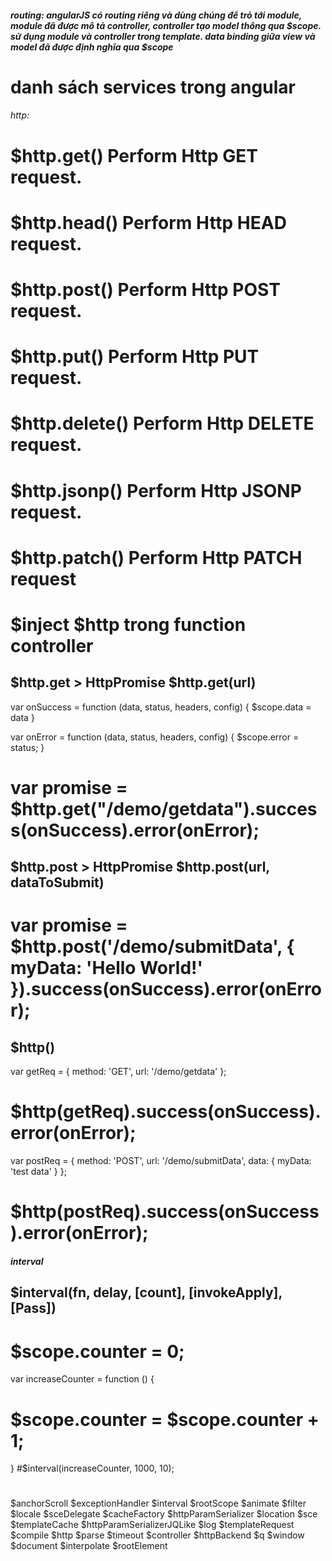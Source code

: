 ##### routing: angularJS có routing riêng và dùng chúng để trỏ tới module, module đã được mô tả controller, controller tạo model thông qua $scope. sử dụng module và controller trong template. data binding giữa view và model đã được định nghĩa qua $scope

# danh sách services trong angular

###### http:

# $http.get() Perform Http GET request.

# $http.head() Perform Http HEAD request.

# $http.post() Perform Http POST request.

# $http.put() Perform Http PUT request.

# $http.delete() Perform Http DELETE request.

# $http.jsonp() Perform Http JSONP request.

# $http.patch() Perform Http PATCH request

# $inject $http trong function controller

## $http.get > HttpPromise $http.get(url)

var onSuccess = function (data, status, headers, config) {
$scope.data = data
}

var onError = function (data, status, headers, config) {
$scope.error = status;
}

# var promise = $http.get("/demo/getdata").success(onSuccess).error(onError);

## $http.post > HttpPromise $http.post(url, dataToSubmit)

# var promise = $http.post('/demo/submitData', { myData: 'Hello World!' }).success(onSuccess).error(onError);

## $http()

var getReq = {
method: 'GET',
url: '/demo/getdata'
};

# $http(getReq).success(onSuccess).error(onError);

var postReq = {
method: 'POST',
url: '/demo/submitData',
data: { myData: 'test data' }
};

# $http(postReq).success(onSuccess).error(onError);

##### interval

## $interval(fn, delay, [count], [invokeApply], [Pass])

# $scope.counter = 0;

var increaseCounter = function () {

# $scope.counter = $scope.counter + 1;

}
#$interval(increaseCounter, 1000, 10);

#

$anchorScroll
$exceptionHandler
$interval
$rootScope
$animate
$filter
$locale
$sceDelegate
$cacheFactory
$httpParamSerializer
$location
$sce
$templateCache
$httpParamSerializerJQLike
$log
$templateRequest
$compile
$http
$parse
$timeout
$controller
$httpBackend
$q
$window
$document
$interpolate
$rootElement
